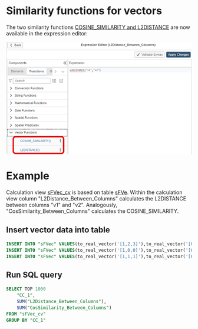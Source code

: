 # Similarity functions for vectors

The two similarity functions [COSINE_SIMILARITY and L2DISTANCE](https://help.sap.com/docs/hana-cloud-database/sap-hana-cloud-sap-hana-database-modeling-guide-for-sap-business-application-studio/vector-functions) are now available in the expression editor:

![similarity functions](./screenshots/vectorFunctions.png)

# Example

Calculation view [sFVec_cv](./sFVec_cv.hdbcalculationview) is based on table [sFVe](./sFVec.hdbtable). Within the calculation view column "L2Distance_Between_Columns" calculates the L2DISTANCE between columns "v1" and "v2". Analogously, "CosSimilarity_Between_Columns" calculates the COSINE_SIMILARITY.


## Insert vector data into table

```SQL
INSERT INTO "sFVec" VALUES(to_real_vector('[1,2,3]'),to_real_vector('[0,2,3]'));
INSERT INTO "sFVec" VALUES(to_real_vector('[1,0,0]'),to_real_vector('[0,1,0]'));
INSERT INTO "sFVec" VALUES(to_real_vector('[1,1,1]'),to_real_vector('[0,1,1]'));
```

## Run SQL query

```SQL
SELECT TOP 1000
	"CC_1",
	SUM("L2Distance_Between_Columns"),
	SUM("CosSimilarity_Between_Columns")
FROM "sFVec_cv"
GROUP BY "CC_1"
```


